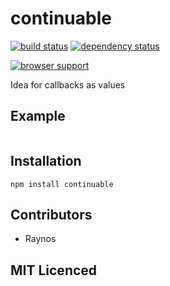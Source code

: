 # continuable

[![build status][1]][2] [![dependency status][3]][4]

[![browser support][5]][6]

Idea for callbacks as values

## Example

```js

```

## Installation

`npm install continuable`

## Contributors

 - Raynos

## MIT Licenced

  [1]: https://secure.travis-ci.org/Raynos/continuable.png
  [2]: https://travis-ci.org/Raynos/continuable
  [3]: https://david-dm.org/Raynos/continuable.png
  [4]: https://david-dm.org/Raynos/continuable
  [5]: https://ci.testling.com/Raynos/continuable.png
  [6]: https://ci.testling.com/Raynos/continuable
